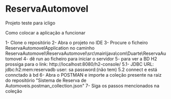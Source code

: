 # ReservaAutomovel

Projeto teste para icligo

Como colocar a aplicação a funcionar

1- Clone o repositório
2- Abra o projeto no IDE
3- Procure o ficheiro ReservaAutomovelApplication no caminho ReservaAutomovel\ReservaAutomovel\src\main\java\com\Duarte\ReservaAutomovel
4- dê run ao ficheiro para iniciar o servidor
5- para ver a BD H2 prossiga para o link: http://localhost:8080/h2-console/
5.1- JDBC URL: jdbc:h2:mem:reservadb
user:
sa
password:(não tem)
5.2 connect e está connctado à bd
6- Abra o POSTMAN e importe a coleção presente na raiz do repositório "Sistema de Reserva de Automoveis.postman_collection.json"
7- Siga os passos mencionados na coleção
